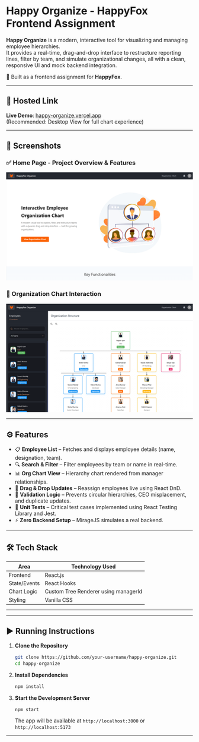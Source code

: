 # Happy Organize  - HappyFox Frontend Assignment

**Happy Organize** is a modern, interactive tool for visualizing and managing employee hierarchies.  
It provides a real-time, drag-and-drop interface to restructure reporting lines, filter by team, and simulate organizational changes, all with a clean, responsive UI and mock backend integration.

🎯 Built as a frontend assignment for **HappyFox**.

---

## 🔗 Hosted Link

**Live Demo**: [happy-organize.vercel.app](https://happy-organize.vercel.app/)  
(Recommended: Desktop View for full chart experience)

---

## 📸 Screenshots

### ✅ Home Page - Project Overview & Features

![Homepage Screenshot](homepage.png)

### 🧩 Organization Chart Interaction

![Org Chart Screenshot](chart.png)

---

## ⚙️ Features

- 📋 **Employee List** – Fetches and displays employee details (name, designation, team).
- 🔍 **Search & Filter** – Filter employees by team or name in real-time.
- 📊 **Org Chart View** – Hierarchy chart rendered from manager relationships.
- 🔄 **Drag & Drop Updates** – Reassign employees live using React DnD.
- 🚫 **Validation Logic** – Prevents circular hierarchies, CEO misplacement, and duplicate updates.
- 🧪 **Unit Tests** – Critical test cases implemented using React Testing Library and Jest.
- ⚡ **Zero Backend Setup** – MirageJS simulates a real backend.

---

## 🛠️ Tech Stack

| Area             | Technology Used                |
|------------------|--------------------------------|
| Frontend         | React.js                       |
| State/Events     | React Hooks                    |
| Chart Logic      | Custom Tree Renderer using managerId |
| Styling          | Vanilla CSS                    |

---
---

## ▶️ Running Instructions

1. **Clone the Repository**
   ```bash
   git clone https://github.com/your-username/happy-organize.git
   cd happy-organize
   ```

2. **Install Dependencies**
   ```bash
   npm install
   ```

3. **Start the Development Server**
   ```bash
   npm start
   ```

   The app will be available at `http://localhost:3000` or `http://localhost:5173`

---

